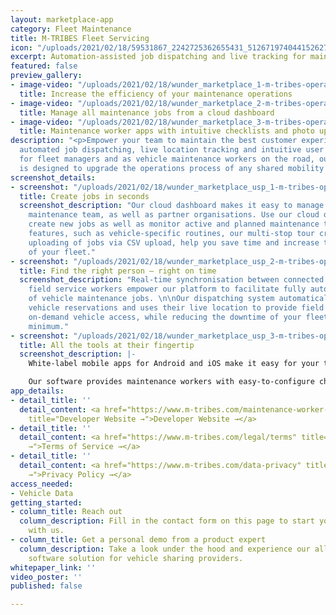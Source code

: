 ```yaml
---
layout: marketplace-app
category: Fleet Maintenance
title: M-TRIBES Fleet Servicing
icon: "/uploads/2021/02/18/59531867_2242725362655431_5126719740441526272_o-m-tribes-operations.png"
excerpt: Automation-assisted job dispatching and live tracking for maintenance teams.
featured: false
preview_gallery:
- image-video: "/uploads/2021/02/18/wunder_marketplace_1-m-tribes-operations.png"
  title: Increase the efficiency of your maintenance operations
- image-video: "/uploads/2021/02/18/wunder_marketplace_2-m-tribes-operations.png"
  title: Manage all maintenance jobs from a cloud dashboard
- image-video: "/uploads/2021/02/18/wunder_marketplace_3-m-tribes-operations.png"
  title: Maintenance worker apps with intuitive checklists and photo upload
description: "<p>Empower your team to maintain the best customer experience. </p><p>With
  automated job dispatching, live location tracking and intuitive user experiences
  for fleet managers and as vehicle maintenance workers on the road, our software
  is designed to upgrade the operations process of any shared mobility business.</p>"
screenshot_details:
- screenshot: "/uploads/2021/02/18/wunder_marketplace_usp_1-m-tribes-operations.png"
  title: Create jobs in seconds
  screenshot_description: "Our cloud dashboard makes it easy to manage your in-house
    maintenance team, as well as partner organisations. Use our cloud dashboard to
    create new jobs as well as monitor active and planned maintenance tasks. \n\nAdvanced
    features, such as vehicle-specific routines, our multi-stop tour creator and bulk
    uploading of jobs via CSV upload, help you save time and increase the profitability
    of your fleet."
- screenshot: "/uploads/2021/02/18/wunder_marketplace_usp_2-m-tribes-operations.png"
  title: Find the right person – right on time
  screenshot_description: "Real-time synchronisation between connected vehicles and
    field service workers empower our platform to facilitate fully automated dispatching
    of vehicle maintenance jobs. \n\nOur dispatching system automatically creates
    vehicle reservations and uses their live location to provide field workers with
    on-demand vehicle access, while reducing the downtime of your fleet to the absolut
    minimum."
- screenshot: "/uploads/2021/02/18/wunder_marketplace_usp_3-m-tribes-operations.png"
  title: All the tools at their fingertip
  screenshot_description: |-
    White-label mobile apps for Android and iOS make it easy for your team to receive jobs instantly, accurately perform maintenance tasks and damage checks as well as take care of vehicle inventory and cleanliness.

    Our software provides maintenance workers with easy-to-configure checklists as well as instant photo upload helping to get vehicles fully documented and ready for sharing in record time.
app_details:
- detail_title: ''
  detail_content: <a href="https://www.m-tribes.com/maintenance-worker-dispatching-software"
    title="Developer Website →">Developer Website →</a>
- detail_title: ''
  detail_content: <a href="https://www.m-tribes.com/legal/terms" title="Terms of Service
    →">Terms of Service →</a>
- detail_title: ''
  detail_content: <a href="https://www.m-tribes.com/data-privacy" title="Privacy Policy
    →">Privacy Policy →</a>
access_needed:
- Vehicle Data
getting_started:
- column_title: Reach out
  column_description: Fill in the contact form on this page to start your conversation
    with us.
- column_title: Get a personal demo from a product expert
  column_description: Take a look under the hood and experience our all-in-one maintenance
    software solution for vehicle sharing providers.
whitepaper_link: ''
video_poster: ''
published: false

---
```

